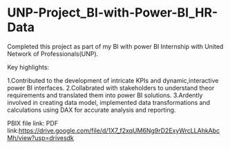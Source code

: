 # UNP-Project_BI-with-Power-BI_HR-Data

Completed this project as part of my BI with power BI Internship with United Network of Professionals(UNP).

Key highlights:

1.Contributed to the development of intricate KPIs and dynamic,interactive power BI interfaces.
2.Collabrated with stakeholders to understand theor requirements and translated them into power BI solutions.
3.Ardently involved in creating data model, implemented data transformations and calculations using DAX for accurate analysis and reporting.

PBIX file link:
PDF link:https://drive.google.com/file/d/1X7_f2xqUM6Ng9rD2ExyWrcLLAhkAbcMh/view?usp=drivesdk
